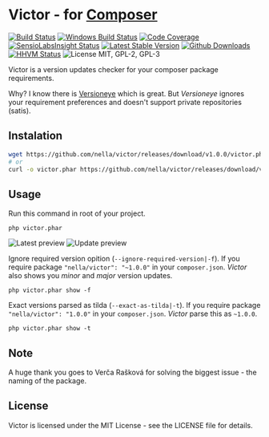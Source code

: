 # Victor - for [Composer](https://getcomposer.org)

[![Build Status](https://img.shields.io/travis/nella/victor/master.svg?style=flat-square)](https://travis-ci.org/nella/victor)
[![Windows Build Status](https://img.shields.io/appveyor/ci/Vrtak-CZ/victor/master.svg?style=flat-square)](https://ci.appveyor.com/project/Vrtak-CZ/victor)
[![Code Coverage](https://img.shields.io/coveralls/nella/victor.svg?style=flat-square)](https://coveralls.io/r/nella/victor)
[![SensioLabsInsight Status](https://img.shields.io/sensiolabs/i/3e962886-fa83-4601-a7d9-e75395111542.svg?style=flat-square)](https://insight.sensiolabs.com/projects/3e962886-fa83-4601-a7d9-e75395111542)
[![Latest Stable Version](https://img.shields.io/packagist/v/nella/victor.svg?style=flat-square)](https://packagist.org/packages/nella/victor)
[![Github Downloads](https://img.shields.io/github/downloads/nella/victor/total.svg?style=flat-square)](https://github.com/nella/victor)
[![HHVM Status](https://img.shields.io/hhvm/nella/victor.svg?style=flat-square)](http://hhvm.h4cc.de/package/nella/victor)
![License MIT, GPL-2, GPL-3](https://img.shields.io/badge/license-MIT-blue.svg?style=flat-square)

Victor is a version updates checker for your composer package requirements.

Why? I know there is [Versioneye](https://www.versioneye.com/) which is great.
But _Versioneye_ ignores your requirement preferences and doesn't support private repositories (satis).

## Instalation

```bash
wget https://github.com/nella/victor/releases/download/v1.0.0/victor.phar -O victor.phar
# or
curl -o victor.phar https://github.com/nella/victor/releases/download/v1.0.0/victor.phar
```

## Usage

Run this command in root of your project.

```
php victor.phar
```

![Latest preview](https://github.com/nella/victor/blob/master/build/latest.png)
![Update preview](https://github.com/nella/victor/blob/master/build/update.png)

Ignore required version opition (`--ignore-required-version|-f`).
If you require package `"nella/victor": "~1.0.0"` in your `composer.json`.
_Victor_ also shows you _minor_ and _major_ version updates.

```
php victor.phar show -f
```

Exact versions parsed as tilda (`--exact-as-tilda|-t`).
If you require package `"nella/victor": "1.0.0"` in your `composer.json`.
_Victor_ parse this as `~1.0.0`.

```
php victor.phar show -t
```

## Note

A huge thank you goes to Verča Rašková for solving the biggest issue - the naming of the package.

## License

Victor is licensed under the MIT License - see the LICENSE file for details.

